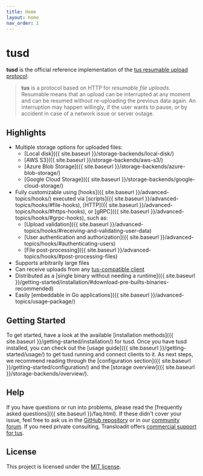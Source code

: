 ```yaml
---
title: Home
layout: home
nav_order: 1
---
```


# tusd

**tusd** is the official reference implementation of the [tus resumable upload
protocol](http://www.tus.io/protocols/resumable-upload.html):

> **tus** is a protocol based on HTTP for *resumable file uploads*. Resumable
> means that an upload can be interrupted at any moment and can be resumed without
> re-uploading the previous data again. An interruption may happen willingly, if
> the user wants to pause, or by accident in case of a network issue or server
> outage.

## Highlights

- Multiple storage options for uploaded files:
    - [Local disk]({{ site.baseurl }}/storage-backends/local-disk/)
    - [AWS S3]({{ site.baseurl }}/storage-backends/aws-s3/)
    - [Azure Blob Storage]({{ site.baseurl }}/storage-backends/azure-blob-storage/)
    - [Google Cloud Storage]({{ site.baseurl }}/storage-backends/google-cloud-storage/)
- Fully customizable using [hooks]({{ site.baseurl }}/advanced-topics/hooks/) executed via [scripts]({{ site.baseurl }}/advanced-topics/hooks/#file-hooks), [HTTP]({{ site.baseurl }}/advanced-topics/hooks/#https-hooks), or [gRPC]({{ site.baseurl }}/advanced-topics/hooks/#grpc-hooks), such as:
    - [Upload validation]({{ site.baseurl }}/advanced-topics/hooks/#receiving-and-validating-user-data)
    - [User authentication and authorization]({{ site.baseurl }}/advanced-topics/hooks/#authenticating-users)
    - [File post-processing]({{ site.baseurl }}/advanced-topics/hooks/#post-processing-files)
- Supports arbitrarily large files
- Can receive uploads from any [tus-compatible client](https://tus.io/implementations)
- Distributed as a [single binary without needing a runtime]({{ site.baseurl }}/getting-started/installation/#download-pre-builts-binaries-recommended)
- Easily [embeddable in Go applications]({{ site.baseurl }}/advanced-topics/usage-package/)

## Getting Started

To get started, have a look at the available [installation methods]({{ site.baseurl }}/getting-started/installation/) for tusd. Once you have tusd installed, you can check out the [usage guide]({{ site.baseurl }}/getting-started/usage/) to get tusd running and connect clients to it. As next steps, we recommend reading through the [configuration section]({{ site.baseurl }}/getting-started/configuration/) and the [storage overview]({{ site.baseurl }}/storage-backends/overview/).

## Help

If you have questions or run into problems, please read the [frequently asked questions]({{ site.baseurl }}/faq.html). If these didn't cover your issue, feel free to ask us in the [GitHub repository](https://github.com/fetlife/tusd) or in our [community forum](https://community.transloadit.com/c/tus/6). If you need private consulting, Transloadit offers [commercial support for tus](https://transloadit.com/open-source/support/).

## License

This project is licensed under the [MIT license](https://github.com/fetlife/tusd/blob/main/LICENSE.txt).
